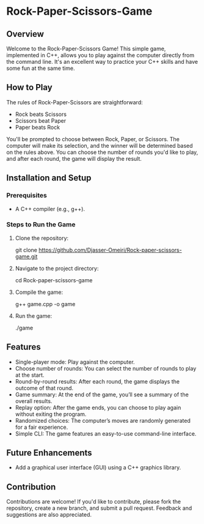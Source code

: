# Rock-Paper-Scissors-Game

## Overview

Welcome to the Rock-Paper-Scissors Game! This simple game, implemented in C++, allows you to play against the computer directly from the command line. It's an excellent way to practice your C++ skills and have some fun at the same time.

## How to Play

The rules of Rock-Paper-Scissors are straightforward:
- Rock beats Scissors
- Scissors beat Paper
- Paper beats Rock

You'll be prompted to choose between Rock, Paper, or Scissors. The computer will make its selection, and the winner will be determined based on the rules above. You can choose the number of rounds you'd like to play, and after each round, the game will display the result.

## Installation and Setup

### Prerequisites
- A C++ compiler (e.g., g++).

### Steps to Run the Game

1. Clone the repository:

   
    git clone https://github.com/Djasser-Omeiri/Rock-paper-scissors-game.git
    
2. Navigate to the project directory:

   
    cd Rock-paper-scissors-game
    
3. Compile the game:

   
    g++ game.cpp -o game
    
4. Run the game:

   
    ./game
    
## Features

- Single-player mode: Play against the computer.
- Choose number of rounds: You can select the number of rounds to play at the start.
- Round-by-round results: After each round, the game displays the outcome of that round.
- Game summary: At the end of the game, you’ll see a summary of the overall results.
- Replay option: After the game ends, you can choose to play again without exiting the program.
- Randomized choices: The computer’s moves are randomly generated for a fair experience.
- Simple CLI: The game features an easy-to-use command-line interface.

## Future Enhancements

- Add a graphical user interface (GUI) using a C++ graphics library.

## Contribution

Contributions are welcome! If you'd like to contribute, please fork the repository, create a new branch, and submit a pull request. Feedback and suggestions are also appreciated.
